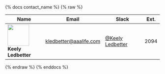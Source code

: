 {% docs contact_name %}
{% raw %}

|Name|Email|Slack|Ext.|
|----|-----|-----|----|
|<img src="https://ca.slack-edge.com/TDCJ5T84R-UTT1L30R2-b5fb7eb197ac-512" width="70"><br>**Keely Ledbetter** | [kledbetter@aaalife.com](mailto:kledbetter@aaalife.com) | [@Keely Ledbetter](https://aaainsights.slack.com/team/UTT1L30R2) | 2094 |

{% endraw %}
{% enddocs %}